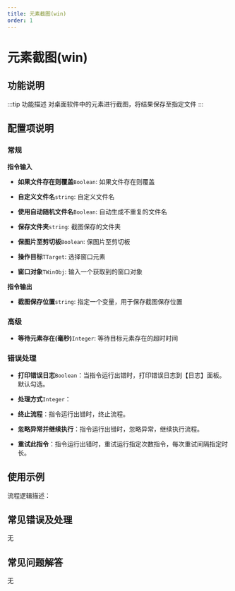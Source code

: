 ```yaml
---
title: 元素截图(win)
order: 1
---
```


# 元素截图(win)

## 功能说明

:::tip 功能描述
对桌面软件中的元素进行截图，将结果保存至指定文件
:::

## 配置项说明

### 常规

**指令输入**

- **如果文件存在则覆盖**`Boolean`: 如果文件存在则覆盖

- **自定义文件名**`string`: 自定义文件名

- **使用自动随机文件名**`Boolean`: 自动生成不重复的文件名

- **保存文件夹**`string`: 截图保存的文件夹

- **保图片至剪切板**`Boolean`: 保图片至剪切板

- **操作目标**`TTarget`: 选择窗口元素

- **窗口对象**`TWinObj`: 输入一个获取到的窗口对象


**指令输出**

- **截图保存位置**`string`: 指定一个变量，用于保存截图保存位置

### 高级

- **等待元素存在(毫秒)**`Integer`: 等待目标元素存在的超时时间

### 错误处理

- **打印错误日志**`Boolean`：当指令运行出错时，打印错误日志到【日志】面板。默认勾选。

- **处理方式**`Integer`：

 - **终止流程**：指令运行出错时，终止流程。

 - **忽略异常并继续执行**：指令运行出错时，忽略异常，继续执行流程。

 - **重试此指令**：指令运行出错时，重试运行指定次数指令，每次重试间隔指定时长。

## 使用示例

流程逻辑描述：

## 常见错误及处理

无

## 常见问题解答

无

